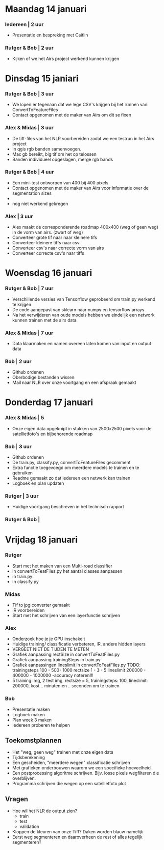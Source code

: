 # Maandag 14 januari

### Iedereen | 2 uur
- Presentatie en bespreking met Caitlin

### Rutger & Bob | 2 uur
- Kijken of we het Airs project werkend kunnen krijgen

# Dinsdag 15 janiari
### Rutger & Bob | 3 uur
- We lopen er tegenaan dat we lege CSV's krijgen bij het runnen van ConvertToFeatureFiles
- Contact opgenomen met de maker van Airs om dit se fixen

### Alex & Midas | 3 uur
- De tiff-files van het NLR voorbereiden zodat we een testrun in het Airs project
- In qgis rgb banden samenvoegen.
- Max gb bereikt, big tif om het op telossen
- Banden individueel opgeslagen, merge rgb bands
### Rutger & Bob | 4 uur
- Een mini-test ontworpen van 400 bij 400 pixels
- Contact opgenomen met de maker van Airs voor informatie over de segmentation sizes
- 
- nog niet werkend gekregen
### Alex | 3 uur
- Alex maakt de corresponderende roadmap 400x400 (weg of geen weg) in de vorm van airs. (zwart of weg)
- Converteer grote tif naar naar kleinere tifs
- Converteer kleinere tiffs naar csv
- Converteer csv's naar correcte vorm van airs
- Converteer correcte csv's naar tiffs  
# Woensdag 16 januari

### Rutger & Bob | 7 uur
- Verschillende versies van Tensorflow geprobeerd om train.py werkend te krijgen
- De code aangepast van sklearn naar numpy en tensorflow arrays
- Na het verwijderen van oude models hebben we eindelijk een network kunnen trainen met de airs data

### Alex & Midas | 7 uur
- Data klaarmaken en namen overeen laten komen van input en output data

### Bob | 2 uur
- Github ordenen
- Oberbodige bestanden wissen
- Mail naar NLR over onze voortgang en een afspraak gemaakt

# Donderdag 17 januari

### Alex & Midas | 5
- Onze eigen data opgeknipt in stukken van 2500x2500 pixels voor de satellietfoto's en bijbehorende roadmap

### Bob | 3 uur
- Github ordenen
- De train.py, classify.py, convertToFeatureFiles gecomment
- Extra functie toegevoegd om meerdere models te trainen en te gebruiken
- Readme gemaakt zo dat iedereen een netwerk kan trainen
- Logboek en plan updaten

### Rutger | 3 uur
- Huidige voortgang beschreven in het technisch rapport

### Rutger & Bob | 

# Vrijdag 18 januari

### Rutger
- Start met het maken van een Multi-road classifier
- in convertToFeatFiles.py het aantal classes aanpassen
- in train.py
- in classify.py

### Midas
- Tif to jpg converter gemaakt
- IR voorbereiden
- Start met het schrijven van een layerfunctie schrijven

### Alex
- Onderzoek hoe je je GPU inschakelt
- Huidige training/ classificatie verbeteren, IR, andere hidden layers
- VERGEET NIET DE TIJDEN TE METEN
- Grafiek aanpassing rectSize in convertToFeatFiles.py
- Grafiek aanpassing trainingSteps in train.py 
- Grafiek aanpassingen lineslimit in convertToFeatFiles.py
TODO: trainingsteps 100 - 500- 1000
    rectsize 1 - 3 - 5
    lineslimit 200000 - 400000 - 1000000
-accuracy noteren!!!
- 5 training img, 2 test img, rectsize = 5, trainingsteps: 100, lineslimit: 200000, kost .. minuten en .. seconden om te trainen

### Bob
- Presentatie maken
- Logboek maken
- Plan week 3 maken
- Iedereen proberen te helpen

## Toekomstplannen
- Het "weg, geen weg" trainen met onze eigen data
- Tijdsberekening 
- Een gescheiden, "meerdere wegen" classificatie schrijven
- Met grafieken onderbouwen waarom we een specifieke hoeveelheid 
- Een postprocessing algoritme schrijven. Bijv. losse pixels wegfilteren die overblijven.
- Programma schrijven die wegen op een satellietfoto plot

## Vragen
- Hoe wil het NLR de output zien?
  - train
  - test
  - validation
- Kloppen de kleuren van onze Tiff? Daken worden blauw namelijk
- Eerst weg segmenteren en daaroverheen de rest of alles tegelijk segmenteren?


